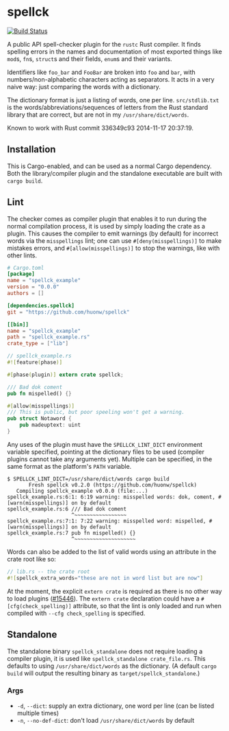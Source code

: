 # spellck

[![Build Status](https://travis-ci.org/huonw/spellck.png)](https://travis-ci.org/huonw/spellck)

A public API spell-checker plugin for the `rustc` Rust compiler. It
finds spelling errors in the names and documentation of most exported
things like `mod`s, `fn`s, `struct`s and their fields, `enum`s and
their variants.

Identifiers like `foo_bar` and `FooBar` are broken into `foo` and
`bar`, with numbers/non-alphabetic characters acting as separators. It
acts in a very naive way: just comparing the words with a dictionary.

The dictionary format is just a listing of words, one per
line. `src/stdlib.txt` is the words/abbreviations/sequences of letters
from the Rust standard library that are correct, but are not in my
`/usr/share/dict/words`.

Known to work with Rust commit 336349c93 2014-11-17 20:37:19.


## Installation

This is Cargo-enabled, and can be used as a normal Cargo
dependency. Both the library/compiler plugin and the standalone
executable are built with `cargo build`.

## Lint

The checker comes as compiler plugin that enables it to run during the
normal compilation process, it is used by simply loading the crate as
a plugin. This causes the compiler to emit warnings (by default) for
incorrect words via the `misspellings` lint; one can use
`#[deny(misspellings)]` to make mistakes errors, and
`#[allow(misspellings)]` to stop the warnings, like with other lints.

```toml
# Cargo.toml
[package]
name = "spellck_example"
version = "0.0.0"
authors = []

[dependencies.spellck]
git = "https://github.com/huonw/spellck"

[[bin]]
name = "spellck_example"
path = "spellck_example.rs"
crate_type = ["lib"]
```

```rust
// spellck_example.rs
#![feature(phase)]

#[phase(plugin)] extern crate spellck;

/// Bad dok coment
pub fn mispelled() {}

#[allow(misspellings)]
/// This is public, but poor speeling won't get a warning.
pub struct Notaword {
    pub madeuptext: uint
}
```

Any uses of the plugin must have the `SPELLCK_LINT_DICT` environment
variable specified, pointing at the dictionary files to be used
(compiler plugins cannot take any arguments yet). Multiple can be
specified, in the same format as the platform's `PATH` variable.

```
$ SPELLCK_LINT_DICT=/usr/share/dict/words cargo build
       Fresh spellck v0.2.0 (https://github.com/huonw/spellck)
   Compiling spellck_example v0.0.0 (file:...)
spellck_example.rs:6:1: 6:19 warning: misspelled words: dok, coment, #[warn(misspellings)] on by default
spellck_example.rs:6 /// Bad dok coment
                     ^~~~~~~~~~~~~~~~~~
spellck_example.rs:7:1: 7:22 warning: misspelled word: mispelled, #[warn(misspellings)] on by default
spellck_example.rs:7 pub fn mispelled() {}
                     ^~~~~~~~~~~~~~~~~~~~~
```

Words can also be added to the list of valid words using an attribute in the crate root like so:

```rust
// lib.rs -- the crate root
#![spellck_extra_words="these are not in word list but are now"]

```

At the moment, the explicit `extern crate` is required as there is no
other way to load plugins
([#15446](https://github.com/rust-lang/rust/issues/15446)). The
`extern crate` declaration could have a `#[cfg(check_spelling)]`
attribute, so that the lint is only loaded and run when compiled with
`--cfg check_spelling` is specified.


## Standalone

The standalone binary `spellck_standalone` does not require loading a
compiler plugin, it is used like `spellck_standalone
crate_file.rs`. This defaults to using `/usr/share/dict/words` as the
dictionary. (A default `cargo build` will output the resulting binary
as `target/spellck_standalone`.)

### Args

- `-d`, `--dict`: supply an extra dictionary, one word per line (can
  be listed multiple times)
- `-n`, `--no-def-dict`: don't load `/usr/share/dict/words` by default
